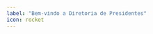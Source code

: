 ```yaml
---
label: "Bem-vindo a Diretoria de Presidentes"
icon: rocket
---
```


<!-- Ultima atualização: 24/09/2023 -->
<!-- Autor(es): Araújo -->